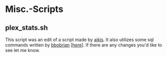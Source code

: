 # Misc.-Scripts

## plex_stats.sh
This script was an edit of a script made by [ajkis](https://github.com/ajkis/scripts/blob/master/plex/plex-library-stats.sh).
It also utilizes some sql commands written by [bbobrian](https://www.reddit.com/user/bbobrian) [[here](https://www.reddit.com/r/PleX/comments/gnuz9c/cpu_usage_to_generate_intro_video_markers_on_8700/frdejds/)].
If there are any changes you'd like to see let me know.

